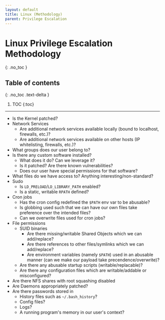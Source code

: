 ```yaml
---
layout: default
title: Linux (Methodology)
parent: Privilege Escalation
---
```


# Linux Privilege Escalation Methodology
{: .no_toc }

## Table of contents
{: .no_toc .text-delta }

1. TOC
{:toc}

---

- Is the Kernel patched?
- Network Services
    - Are additional network services available locally (bound to localhost, firewalls, etc.)?
    - Are additional network services available on other hosts (IP whitelisting, firewalls, etc.)?
- What groups does our user belong to?
- Is there any custom software installed?
    - What does it do? Can we leverage it?
    - Is it patched? Are there known vulnerabilities?
    - Does our user have special permissions for that software?
- What files do we have access to? Anything interesting/non-standard?
- Sudo
    - Is `LD_PRELOAD`/`LD_LIBRARY_PATH` enabled?
    - Is a static, writable `RPATH` defined?
- Cron jobs
    - Has the cron config redefined the `$PATH` env var to be abusable?
    - Is globbing used such that we can have our own files take preference over the intended files?
    - Can we overwrite files used for cron jobs?
- File permissions
    - SUID binaries
        - Are there missing/writable Shared Objects which we can add/replace?
        - Are there references to other files/symlinks which we can add/replace?
        - Are environment variables (namely `$PATH`) used in an abusable manner (can we make our payload take precendence/overwrite)?
    - Are there any abusable startup scripts (writable/replacable)?
    - Are there any configuration files which are writable/addable or misconfigured?
- Are there NFS shares with root squashing disabled
- Are Daemons appropriately patched?
- Are there passwords stored in
    - History files such as `~/.bash_history`?
    - Config files?
    - Logs?
    - A running program's memory in our user's context?
